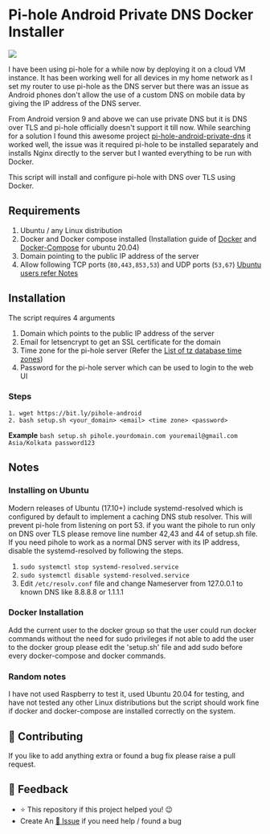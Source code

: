 # Pi-hole Android Private DNS Docker Installer 

<img src="https://raw.githubusercontent.com/sreejithag/pi-hole-android-private-dns-docker/main/assets/banner.png"> <br/>

I have been using pi-hole for a while now by deploying it on a cloud VM instance. It has been working well for all devices in my home network as I set my router to use pi-hole as the DNS server but there was an issue as Android phones don't allow the use of a custom DNS on mobile data by giving the IP address of the DNS server.

From Android version 9 and above we can use private DNS but it is DNS over TLS and pi-hole officially doesn't support it till now. While searching for a solution I found this awesome project [pi-hole-android-private-dns](https://github.com/varunsridharan/pi-hole-android-private-dns) it worked well, the issue was it required pi-hole to be installed separately and installs Nginx directly to the server but I wanted everything to be run with Docker.

This script will install and configure pi-hole with DNS over TLS using Docker. 

## Requirements 

1. Ubuntu / any Linux distribution
2. Docker and Docker compose installed (Installation guide of [Docker](https://www.digitalocean.com/community/tutorials/how-to-install-and-use-docker-on-ubuntu-20-04) and [Docker-Compose](https://www.digitalocean.com/community/tutorials/how-to-install-and-use-docker-compose-on-ubuntu-20-04) for ubuntu 20.04)
3. Domain pointing to the public IP address of the server
4. Allow following TCP ports (`80,443,853,53`) and UDP ports (`53,67`) [Ubuntu users refer Notes](README.md#notes)

## Installation

The script requires 4 arguments 

1. Domain which points to the public IP address of the server 
2. Email for letsencrypt to get an SSL certificate for the domain
3. Time zone for the pi-hole server (Refer the [List of tz database time zones](https://en.wikipedia.org/wiki/List_of_tz_database_time_zones)) 
4. Password for the pi-hole server which can be used to login to the web UI

### Steps
```
1. wget https://bit.ly/pihole-android
2. bash setup.sh <your_domain> <email> <time zone> <password>
```
**Example** `bash setup.sh pihole.yourdomain.com youremail@gmail.com Asia/Kolkata password123`


## Notes
### Installing on Ubuntu

Modern releases of Ubuntu (17.10+) include systemd-resolved which is configured by default to implement a caching DNS stub resolver. This will prevent pi-hole from listening on port 53. if you want the pihole to run only on DNS over TLS please remove line number 42,43 and 44 of setup.sh file. If you need pihole to work as a normal DNS server with its IP address, disable the systemd-resolved by following the steps.

1. `sudo systemctl stop systemd-resolved.service`
2. `sudo systemctl disable systemd-resolved.service `
3. Edit `/etc/resolv.conf` file and change Nameserver from 127.0.0.1 to known DNS like 8.8.8.8 or 1.1.1.1

### Docker Installation
Add the current user to the docker group so that the user could run docker commands without the need for sudo privileges if not able to add the user to the docker group please edit the 'setup.sh' file and add sudo before every docker-compose and docker commands.

### Random notes 
I have not used Raspberry to test it, used Ubuntu 20.04 for testing, and have not tested any other Linux distributions but the script should work fine if docker and docker-compose are installed correctly on the system.


## 🤝 Contributing
If you like to add anything extra or found a bug fix please raise a pull request.

## 📣 Feedback
- ⭐ This repository if this project helped you! :wink:
- Create An [🔧 Issue](https://github.com/sreejithag/pi-hole-android-private-dns-docker/issues) if you need help / found a bug
